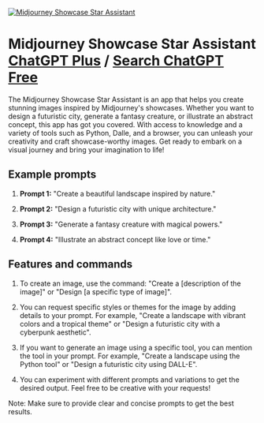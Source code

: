 
[![Midjourney Showcase Star Assistant](https://files.oaiusercontent.com/file-otxp214kwlBnX8yqP6gOX1tV?se=2123-10-16T10%3A35%3A22Z&sp=r&sv=2021-08-06&sr=b&rscc=max-age%3D31536000%2C%20immutable&rscd=attachment%3B%20filename%3Dlogo.png&sig=P%2B7ds/os0rJfyIRJ6bbFK3WiHJ9K11UpIWRkbKfhE6A%3D)](https://chat.openai.com/g/g-NsF6NkwBv-midjourney-showcase-star-assistant)

# Midjourney Showcase Star Assistant [ChatGPT Plus](https://chat.openai.com/g/g-NsF6NkwBv-midjourney-showcase-star-assistant) / [Search ChatGPT Free](https://gptcall.net/index.html#/?search=Midjourney%20Showcase%20Star%20Assistant)

The Midjourney Showcase Star Assistant is an app that helps you create stunning images inspired by Midjourney's showcases. Whether you want to design a futuristic city, generate a fantasy creature, or illustrate an abstract concept, this app has got you covered. With access to knowledge and a variety of tools such as Python, Dalle, and a browser, you can unleash your creativity and craft showcase-worthy images. Get ready to embark on a visual journey and bring your imagination to life!

## Example prompts

1. **Prompt 1:** "Create a beautiful landscape inspired by nature."

2. **Prompt 2:** "Design a futuristic city with unique architecture."

3. **Prompt 3:** "Generate a fantasy creature with magical powers."

4. **Prompt 4:** "Illustrate an abstract concept like love or time."

## Features and commands

1. To create an image, use the command: "Create a [description of the image]" or "Design [a specific type of image]".

2. You can request specific styles or themes for the image by adding details to your prompt. For example, "Create a landscape with vibrant colors and a tropical theme" or "Design a futuristic city with a cyberpunk aesthetic".

3. If you want to generate an image using a specific tool, you can mention the tool in your prompt. For example, "Create a landscape using the Python tool" or "Design a futuristic city using DALL-E".

4. You can experiment with different prompts and variations to get the desired output. Feel free to be creative with your requests!

Note: Make sure to provide clear and concise prompts to get the best results.


